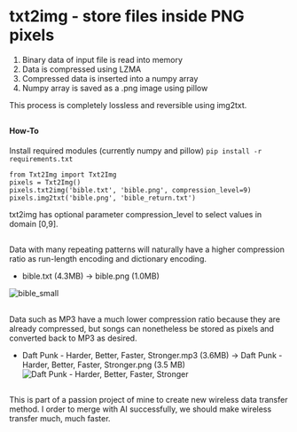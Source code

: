 # txt2img - store files inside PNG pixels
1. Binary data of input file is read into memory
2. Data is compressed using LZMA
3. Compressed data is inserted into a numpy array
4. Numpy array is saved as a .png image using pillow

This process is completely lossless and reversible using img2txt.
##

#### How-To
Install required modules (currently numpy and pillow) ```pip install -r requirements.txt```
```
from Txt2Img import Txt2Img
pixels = Txt2Img()
pixels.txt2img('bible.txt', 'bible.png', compression_level=9)
pixels.img2txt('bible.png', 'bible_return.txt')
```
txt2img has optional parameter compression_level to select values in domain [0,9].


##
Data with many repeating patterns will naturally have a higher compression ratio as run-length encoding and dictionary encoding.
- bible.txt (4.3MB) -> bible.png (1.0MB)

![bible_small](https://github.com/user-attachments/assets/9d47be7d-2c6d-4dd8-89c8-c90871dcd5fd)

##

Data such as MP3 have a much lower compression ratio because they are already compressed, but songs can nonetheless be stored as pixels and converted back to MP3 as desired.
- Daft Punk - Harder, Better, Faster, Stronger.mp3  (3.6MB) -> Daft Punk - Harder, Better, Faster, Stronger.png (3.5 MB)
![Daft Punk - Harder, Better, Faster, Stronger](https://github.com/user-attachments/assets/65eb60fd-ea63-4f66-8868-c368fbdb0902)

## 

This is part of a passion project of mine to create new wireless data transfer method. I order to merge with AI successfully, we should make wireless transfer much, much faster.
